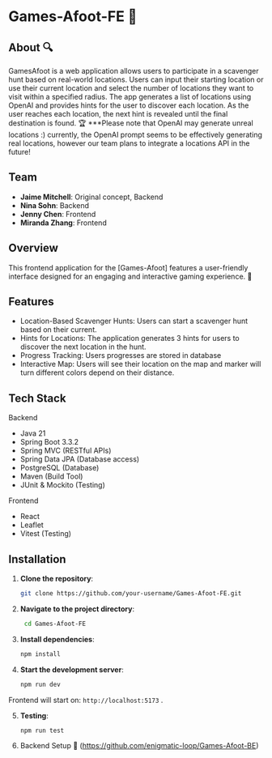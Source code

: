# Games-Afoot-FE 🧩

## About 🔍

GamesAfoot is a web application allows users to participate in a scavenger hunt based on real-world locations. Users can input their starting location or use their current location and select the number of locations they want to visit within a specified radius. The app generates a list of locations using OpenAI and provides hints for the user to discover each location. As the user reaches each location, the next hint is revealed until the final destination is found. 🏆 ***Please note that OpenAI may generate unreal locations :) currently, the OpenAI prompt seems to be effectively generating real locations, however our team plans to integrate a locations API in the future!

## Team
- **Jaime Mitchell**: Original concept, Backend
- **Nina Sohn**: Backend
- **Jenny Chen**: Frontend
- **Miranda Zhang**: Frontend


## Overview

This frontend application for the [Games-Afoot] features a user-friendly interface designed for an engaging and interactive gaming experience. 🚀 

## Features

- Location-Based Scavenger Hunts: Users can start a scavenger hunt based on their current.
- Hints for Locations: The application generates 3 hints for users to discover the next location in the hunt.
- Progress Tracking: Users progresses are stored in database
- Interactive Map: Users will see their location on the map and marker will turn different colors depend on their distance.

## Tech Stack

Backend
- Java 21
- Spring Boot 3.3.2
- Spring MVC (RESTful APIs)
- Spring Data JPA (Database access)
- PostgreSQL (Database)
- Maven (Build Tool)
- JUnit & Mockito (Testing)

Frontend
- React
- Leaflet
- Vitest (Testing)

## Installation

1. **Clone the repository**:
    ```bash
    git clone https://github.com/your-username/Games-Afoot-FE.git
   
    ```

2. **Navigate to the project directory**:
    ```bash
     cd Games-Afoot-FE
    ```

3. **Install dependencies**:
    ```bash
    npm install
    ```

4. **Start the development server**:
    ```bash
    npm run dev
    ```
Frontend will start on: `http://localhost:5173` .

5. **Testing**:
    ```bash
    npm run test
    ```
6. Backend Setup
    🔗 (https://github.com/enigmatic-loop/Games-Afoot-BE)
   






